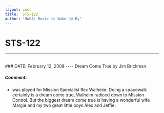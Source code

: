 ```yaml
---
layout: post
title:  STS-122
author: "NASA: Music to Wake Up By"
---
```


# STS-122
----
<br/>
### DATE: February 12, 2008
----
Dream Come True by Jim Brickman

##### Comment:
* was played for Mission  Specialist Rex Walheim. Doing a spacewalk certainly is a dream come true, Walheim radioed down to Mission Control. But the biggest dream come true is having a wonderful wife Margie and my two great little boys Alex and Jeffie.
